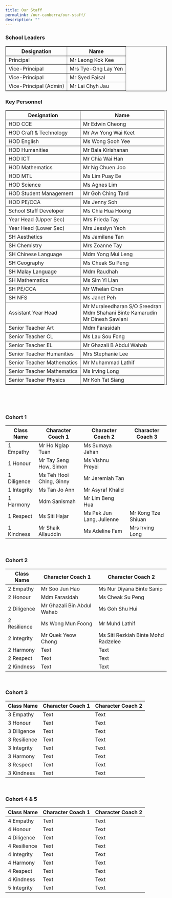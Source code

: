```yaml
---
title: Our Staff
permalink: /our-canberra/our-staff/
description: ""
---
```

<div>
<h3>School Leaders</h3>
<div>
<table border="1" cellspacing="0" cellpadding="0">
<tbody>
<tr>
<th><strong>Designation</strong></th>
<th><strong>Name</strong></th>
</tr>
<tr>
<td>Principal</td>
<td>Mr Leong Kok Kee</td>
</tr>
<tr>
<td>Vice-Principal</td>
<td>Mrs Tye-Ong Lay Yen</td>
</tr>
<tr>
<td>Vice-Principal</td>
<td>Mr Syed Faisal</td>
</tr>
<tr>
<td>Vice-Principal (Admin)</td>
<td>Mr Lai Chyh Jau</td>
</tr>
</tbody>
</table>
</div>
</div>
<div>
<h3>Key Personnel</h3>
<div>
<table border="1" cellspacing="0" cellpadding="0">
<tbody>
<tr>
<th><strong>Designation</strong></th>
<th><strong>Name</strong></th>
</tr>
<tr>
	<td>HOD CCE</td>
<td>Mr Edwin Cheong</td>
</tr>
<tr>
<td>HOD Craft &amp; Technology</td>
<td>Mr Aw Yong Wai Keet</td>
</tr>
<tr>
<td>HOD English</td>
<td>Ms Wong Sooh Yee</td>
</tr>
<tr>
<td>HOD Humanities</td>
<td>Mr Bala Kirishanan</td>
</tr>
<tr>
<td>HOD ICT</td>
<td>Mr Chia Wai Han</td>
</tr>
<tr>
<td>HOD Mathematics</td>
<td>Mr Ng Chuen Joo</td>
</tr>
<tr>
<td>HOD MTL</td>
<td>Ms Lim Puay Ee</td>
</tr>
<tr>
<td>HOD Science</td>
<td>Ms Agnes Lim</td>
</tr>
	<tr>
<td>HOD Student Management</td>
<td>Mr Goh Ching Tard</td>
</tr>
<tr>
<td>HOD PE/CCA</td>
<td>Ms Jenny Soh</td>
</tr>
<tr>
<td>School Staff Developer</td>
<td>Ms Chia Hua Hoong</td>
</tr>
<tr>
<td>Year Head (Upper Sec)</td>
<td>Mrs Frieda Tay</td>
</tr>
<tr>
</tr>
<tr>
<td>Year Head (Lower Sec)</td>
<td>Mrs Jesslyn Yeoh</td>
</tr>
<tr>
<td>SH Aesthetics</td>
<td>Ms Jamilene Tan</td>
</tr>
<tr>
<td>SH Chemistry</td>
<td>Mrs Zoanne Tay</td>
</tr>
<tr>
<td>SH Chinese Language</td>
<td>Mdm Yong Mui Leng</td>
</tr>
<tr>
<td>SH Geography</td>
<td>Ms Cheak Su Peng</td>
</tr>
<tr>
<td>SH Malay Language</td>
<td>Mdm Raudhah</td>
</tr>
<tr>
<td>SH Mathematics</td>
<td>Ms Sim Yi Lian</td>
</tr>
	<tr>
<td>SH PE/CCA</td>
<td>Mr Whelan Chen</td>
</tr>
<tr>
<td>SH NFS</td>
<td>Ms Janet Peh</td>
</tr>
<tr>
<td>Assistant Year Head</td>
<td>Mr Muraleedharan S/O Sreedran<br>Mdm Shahani Binte Kamarudin&nbsp;<br>Mr Dinesh Sawlani </td>
</tr>
<tr>
<td>Senior Teacher Art</td>
<td>Mdm Farasidah</td>
</tr>
<tr>
<td>Senior Teacher CL</td>
<td>Ms Lau Sou Fong</td>
</tr>
<tr>
<td>Senior Teacher EL</td>
<td>Mr Ghazali B Abdul Wahab</td>
</tr>
<tr>
<td>Senior Teacher Humanities</td>
<td>Mrs Stephanie Lee</td>
</tr>
<tr>
<td>Senior Teacher Mathematics</td>
<td>Mr Muhammad Lathif</td>
</tr>
<tr>
<td>Senior Teacher Mathematics</td>
<td>Ms Irving Long</td>
</tr>
<tr>
<td>Senior Teacher Physics</td>
<td>Mr Koh Tat Siang</td>
</tr>
</tbody>
</table>
</div>
</div>
<br>
<br>
<br>
<h3> Cohort 1 </h3>

| Class Name | Character Coach 1 | Character Coach 2 |Character Coach 3 |
| -------- | -------- | -------- |-------- |
| 1 Empathy    | Mr Ho Ngiap Tuan | Ms Sumaya Jahan|
| 1 Honour     | Mr Tay Seng How, Simon| Ms Vishnu Preyei |
| 1 Diligence     | Ms Teh Hooi Ching, Ginny| Mr Jeremiah Tan |
| 1 Integrity     |Ms Tan Jo Ann| Mr Asyraf Khalid|
| 1 Harmony     | Mdm Sanismah| Mr Lim Beng Hua     |
| 1 Respect     | Ms Siti Hajar    | Ms Pek Jun Lang, Julienne|Mr Kong Tze Shiuan|
| 1 Kindness   | Mr Shaik Allauddin|Ms Adeline Fam|Mrs Irving Long|
<br>
<h3> Cohort 2 </h3>

| Class Name | Character Coach 1 | Character Coach 2 |
| -------- | -------- | -------- |
| 2 Empathy    | Mr Soo Jun Hao|Ms Nur Diyana Binte Sanip|
| 2 Honour     | Mdm Farasidah| Ms Cheak Su Peng|
| 2 Diligence     |Mr Ghazali Bin Abdul Wahab|Ms Goh Shu Hui|
| 2 Resilience     |Ms Wong Mun Foong|Mr Muhd Lathif|
| 2 Integrity    |Mr Quek Yeow Chong|Ms Siti Rezkiah Binte Mohd Radzelee|
| 2 Harmony     | Text     | Text     |
| 2 Respect     | Text     | Text     |
| 2 Kindness     | Text     | Text     |

<br>
<h3> Cohort 3 </h3>

| Class Name | Character Coach 1 | Character Coach 2 |
| -------- | -------- | -------- |
| 3 Empathy    | Text     | Text     |
| 3 Honour     | Text     | Text     |
| 3 Diligence     | Text     | Text     |
| 3 Resilience     | Text     | Text     |
| 3 Integrity    | Text     | Text     |
| 3 Harmony     | Text     | Text     |
| 3 Respect     | Text     | Text     |
| 3 Kindness     | Text     | Text     |
<br>
<h3> Cohort 4 &amp; 5 </h3>

| Class Name | Character Coach 1 | Character Coach 2 |
| -------- | -------- | -------- |
| 4 Empathy    | Text     | Text     |
| 4 Honour     | Text     | Text     |
| 4 Diligence     | Text     | Text     |
| 4 Resilience     | Text     | Text     |
| 4 Integrity    | Text     | Text     |
| 4 Harmony     | Text     | Text     |
| 4 Respect     | Text     | Text     |
| 4 Kindness     | Text     | Text     |
| 5 Integrity    | Text     | Text     |
